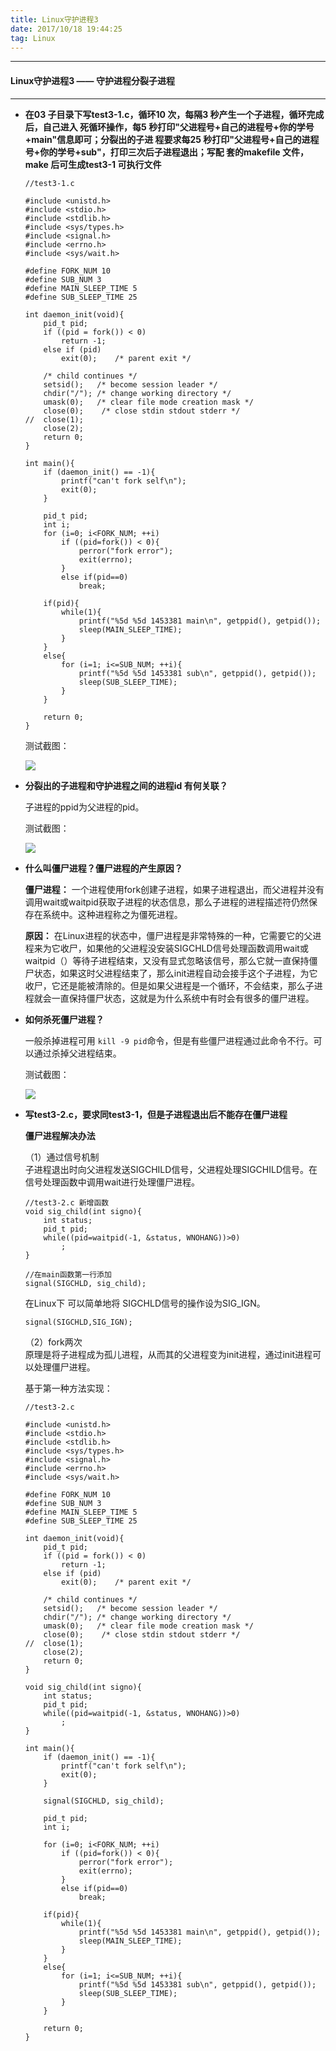 ```yaml
---
title: Linux守护进程3
date: 2017/10/18 19:44:25  
tag: Linux
---
```


---

#### Linux守护进程3 —— 守护进程分裂子进程

---

*   **在03 子目录下写test3-1.c，循环10 次，每隔3 秒产生一个子进程，循环完成后，自己进入
死循环操作，每5 秒打印"父进程号+自己的进程号+你的学号+main"信息即可；分裂出的子进
程要求每25 秒打印"父进程号+自己的进程号+你的学号+sub"，打印三次后子进程退出；写配
套的makefile 文件，make 后可生成test3-1 可执行文件**

        //test3-1.c
        
        #include <unistd.h>
        #include <stdio.h>
        #include <stdlib.h>
        #include <sys/types.h>
        #include <signal.h>
        #include <errno.h>
        #include <sys/wait.h>
        
        #define FORK_NUM 10
        #define SUB_NUM 3
        #define MAIN_SLEEP_TIME 5
        #define SUB_SLEEP_TIME 25
        
        int daemon_init(void){
            pid_t pid;
            if ((pid = fork()) < 0)
        		return -1;
        	else if (pid)   
        		exit(0);	/* parent exit */
        
        	/* child continues */
        	setsid();	/* become session leader */
            chdir("/");	/* change working directory */
        	umask(0);	/* clear file mode creation mask */
        	close(0);    /* close stdin stdout stderr */
        //	close(1);
        	close(2);
        	return 0;
        }
        
        int main(){
        	if (daemon_init() == -1){
        		printf("can't fork self\n");
        		exit(0);
        	}
        
        	pid_t pid;
        	int i;
        	for (i=0; i<FORK_NUM; ++i)
        		if ((pid=fork()) < 0){
        			perror("fork error");
        			exit(errno);
        		}
        		else if(pid==0)
        			break;
        	
        	if(pid){
        		while(1){
        			printf("%5d %5d 1453381 main\n", getppid(), getpid());
        			sleep(MAIN_SLEEP_TIME);
        		}
        	}
        	else{
        		for (i=1; i<=SUB_NUM; ++i){
        			printf("%5d %5d 1453381 sub\n", getppid(), getpid());
        			sleep(SUB_SLEEP_TIME);
        		}
        	}
        	
        	return 0;
        }

    测试截图：

    ![][1]

*   **分裂出的子进程和守护进程之间的进程id 有何关联？**

    子进程的ppid为父进程的pid。

    测试截图：  

    ![][2]

*   **什么叫僵尸进程？僵尸进程的产生原因？**

    **僵尸进程：** 一个进程使用fork创建子进程，如果子进程退出，而父进程并没有调用wait或waitpid获取子进程的状态信息，那么子进程的进程描述符仍然保存在系统中。这种进程称之为僵死进程。

    **原因：** 在Linux进程的状态中，僵尸进程是非常特殊的一种，它需要它的父进程来为它收尸，如果他的父进程没安装SIGCHLD信号处理函数调用wait或waitpid（）等待子进程结束，又没有显式忽略该信号，那么它就一直保持僵尸状态，如果这时父进程结束了，那么init进程自动会接手这个子进程，为它收尸，它还是能被清除的。但是如果父进程是一个循环，不会结束，那么子进程就会一直保持僵尸状态，这就是为什么系统中有时会有很多的僵尸进程。

*   **如何杀死僵尸进程？**

    一般杀掉进程可用 `kill -9 pid`命令，但是有些僵尸进程通过此命令不行。可以通过杀掉父进程结束。

    测试截图：  

    ![][3]

*   **写test3-2.c，要求同test3-1，但是子进程退出后不能存在僵尸进程**

    **僵尸进程解决办法**

    （1）通过信号机制  
    子进程退出时向父进程发送SIGCHILD信号，父进程处理SIGCHILD信号。在信号处理函数中调用wait进行处理僵尸进程。  

        //test3-2.c 新增函数
        void sig_child(int signo){
        	int status;
        	pid_t pid;
        	while((pid=waitpid(-1, &status, WNOHANG))>0)
        		;
        }

        //在main函数第一行添加
        signal(SIGCHLD, sig_child);

    在Linux下 可以简单地将 SIGCHLD信号的操作设为SIG_IGN。

        signal(SIGCHLD,SIG_IGN);

    （2）fork两次  
    原理是将子进程成为孤儿进程，从而其的父进程变为init进程，通过init进程可以处理僵尸进程。

    基于第一种方法实现：

        //test3-2.c
        
        #include <unistd.h>
        #include <stdio.h>
        #include <stdlib.h>
        #include <sys/types.h>
        #include <signal.h>
        #include <errno.h>
        #include <sys/wait.h>
        
        #define FORK_NUM 10
        #define SUB_NUM 3
        #define MAIN_SLEEP_TIME 5
        #define SUB_SLEEP_TIME 25
        
        int daemon_init(void){
            pid_t pid;
            if ((pid = fork()) < 0)
        		return -1;
        	else if (pid)   
        		exit(0);	/* parent exit */
        
        	/* child continues */
        	setsid();	/* become session leader */
            chdir("/");	/* change working directory */
        	umask(0);	/* clear file mode creation mask */
        	close(0);    /* close stdin stdout stderr */
        //	close(1);
        	close(2);
        	return 0;
        }
        
        void sig_child(int signo){
        	int status;
        	pid_t pid;
        	while((pid=waitpid(-1, &status, WNOHANG))>0)
        		;
        }
        
        int main(){
        	if (daemon_init() == -1){
        		printf("can't fork self\n");
        		exit(0);
        	}
        	
        	signal(SIGCHLD, sig_child);
        
        	pid_t pid;
        	int i;
        	
        	for (i=0; i<FORK_NUM; ++i)
        		if ((pid=fork()) < 0){
        			perror("fork error");
        			exit(errno);
        		}
        		else if(pid==0)
        			break;
        	
        	if(pid){
        		while(1){
        			printf("%5d %5d 1453381 main\n", getppid(), getpid());
        			sleep(MAIN_SLEEP_TIME);
        		}
        	}
        	else{
        		for (i=1; i<=SUB_NUM; ++i){
        			printf("%5d %5d 1453381 sub\n", getppid(), getpid());
        			sleep(SUB_SLEEP_TIME);
        		}
        	}
        	
        	return 0;
        }

[1]: Linux守护进程3/1.jpg
[2]: Linux守护进程3/2.jpg
[3]: Linux守护进程3/3.jpg
